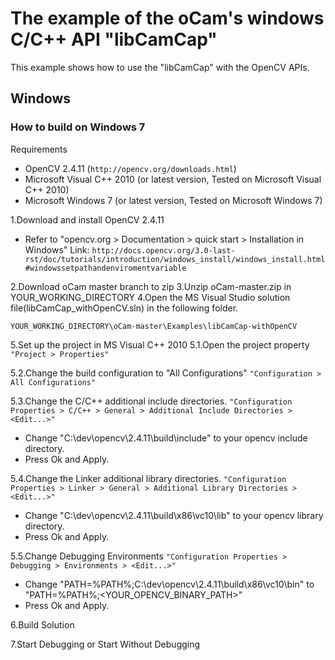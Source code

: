 # The example of the oCam's windows C/C++ API "libCamCap"
This example shows how to use the "libCamCap" with the OpenCV APIs.


## Windows
### How to build on Windows 7
Requirements
- OpenCV 2.4.11 (`http://opencv.org/downloads.html`)
- Microsoft Visual C++ 2010 (or latest version, Tested on Microsoft Visual C++ 2010)
- Microsoft Windows 7 (or latest version, Tested on Microsoft Windows 7)

1.Download and install OpenCV 2.4.11
- Refer to "opencv.org > Documentation > quick start > Installation in Windows"
    Link: `http://docs.opencv.org/3.0-last-rst/doc/tutorials/introduction/windows_install/windows_install.html#windowssetpathandenviromentvariable`

2.Download oCam master branch to zip
3.Unzip oCam-master.zip in YOUR_WORKING_DIRECTORY
4.Open the MS Visual Studio solution file(libCamCap_withOpenCV.sln) in the following folder.
```
YOUR_WORKING_DIRECTORY\oCam-master\Examples\libCamCap-withOpenCV
```

5.Set up the project in MS Visual C++ 2010
5.1.Open the project property
`"Project > Properties"`

5.2.Change the build configuration to "All Configurations"
`"Configuration > All Configurations"`

5.3.Change the C/C++ additional include directories.
`"Configuration Properties > C/C++ > General > Additional Include Directories > <Edit...>"`
- Change "C:\dev\opencv\2.4.11\build\include" to your opencv include directory.
- Press Ok and Apply.

5.4.Change the Linker additional library directories.
`"Configuration Properties > Linker > General > Additional Library Directories > <Edit...>"`
- Change "C:\dev\opencv\2.4.11\build\x86\vc10\lib" to your opencv library directory.
- Press Ok and Apply.

5.5.Change Debugging Environments
`"Configuration Properties > Debugging > Environments > <Edit...>"`
- Change "PATH=%PATH%;C:\dev\opencv\2.4.11\build\x86\vc10\bin" to "PATH=%PATH%;<YOUR_OPENCV_BINARY_PATH>"
- Press Ok and Apply.

6.Build Solution</br>

7.Start Debugging or Start Without Debugging

